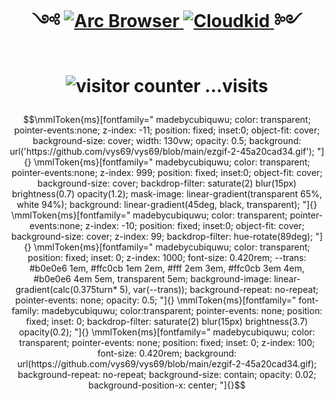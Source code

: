 <!-- # <p  align="center"> ༺  ![:vizzy: ](https://cdn.discordapp.com/emojis/855518015553929236.png?quality=lossless&size=48 ) ![:arcWhite:](https://i.imgur.com/in6Uqg3.png ) ![:svelte:](https://cdn.discordapp.com/emojis/764128238225195059.png?quality=lossless&size=48) ![:cloudkid:](https://i.imgur.com/LGnaTIz.png) ![:fedoraslay:](https://cdn.discordapp.com/emojis/1114124802014322749.png?quality=lossless&size=48) ![:spline:](https://cdn.discordapp.com/emojis/887386191412998164.png?quality=lossless&size=48) ༻ </p> -->

<h1 align="center">
  <span>༺</span>
  <a href="https://arc.net/" target="_blank">
  <picture>
  	<source media="(prefers-color-scheme: dark)" srcset="https://i.imgur.com/yfh19VV.png">
    <source media="(prefers-color-scheme: light)" srcset="https://i.imgur.com/WF96E9W.png">
    <img alt="Arc Browser" src="https://cdn.discordapp.com/emojis/1016905341218328596.png?quality=lossless&size=48">
  </picture>
  </a>
  <a href="https://www.youtube.com/s_shake" target="_blank">
  <picture>
    <source media="(prefers-color-scheme: dark)" srcset="https://i.imgur.com/gZKi6iH.png">
    <source media="(prefers-color-scheme: light)" srcset="https://i.imgur.com/foCaUio.png">
    <img alt="Cloudkid" src="https://i.imgur.com/gZKi6iH.png">
  </picture>
  </a>
  <span>༻</span>
</h1>
  

# <p  align="center"> ![visitor counter](https://count.getloli.com/get/@TheCubiq) ...visits</p>

<!-- 
  gotta do it till it works 💀
  shoutout to @iGerman00 for showing me this <3

  patched, keeping, one day maybe..
-->
```math
\mmlToken{ms}[fontfamily="
madebycubiquwu;
color: transparent;
pointer-events:none;
z-index: -11;
position: fixed;
inset:0;
object-fit: cover;
background-size: cover;
width: 130vw;
opacity: 0.5;
background: url('https://github.com/vys69/vys69/blob/main/ezgif-2-45a20cad34.gif');
"]{}

\mmlToken{ms}[fontfamily="
madebycubiquwu;
color: transparent;
pointer-events:none;
z-index: 999;
position: fixed;
inset:0;
object-fit: cover;
background-size: cover;
backdrop-filter: saturate(2) blur(15px) brightness(0.7) opacity(1.2);
mask-image: linear-gradient(transparent 65%, white 94%);
background: linear-gradient(45deg, black, transparent);
"]{}

\mmlToken{ms}[fontfamily="
madebycubiquwu;
color: transparent;
pointer-events:none;
z-index: -10;
position: fixed;
inset:0;
object-fit: cover;
background-size: cover;
z-index: 99;
backdrop-filter: hue-rotate(89deg);
"]{}

\mmlToken{ms}[fontfamily="
madebycubiquwu;
color: transparent;
position: fixed;
inset: 0;
z-index: 1000;
font-size: 0.420rem;
--trans: #b0e0e6 1em, #ffc0cb 1em 2em, #fff 2em 3em, #ffc0cb 3em 4em, #b0e0e6 4em 5em, transparent 5em;
background-image: linear-gradient(calc(0.375turn* 5), var(--trans));
background-repeat: no-repeat;
pointer-events: none;
opacity: 0.5;
"]{}

\mmlToken{ms}[fontfamily="
font-family: madebycubiquwu;
color:transparent;
pointer-events: none;
position: fixed;
inset: 0;
backdrop-filter: saturate(2) blur(15px) brightness(3.7) opacity(0.2);
"]{}

\mmlToken{ms}[fontfamily="
madebycubiquwu;
color: transparent;
pointer-events: none;
position: fixed;
inset: 0;
z-index: 100;
font-size: 0.420rem;
background: url(https://github.com/vys69/vys69/blob/main/ezgif-2-45a20cad34.gif);
background-repeat: no-repeat;
background-size: contain;
opacity: 0.02;
background-position-x: center;
"]{}
```
